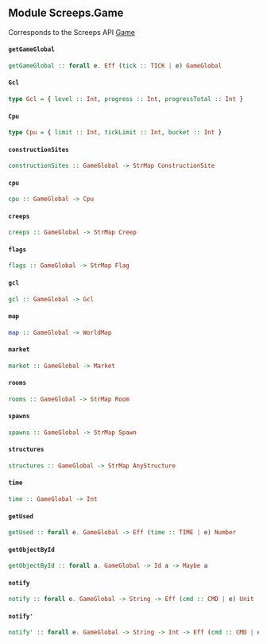 ## Module Screeps.Game

Corresponds to the Screeps API [Game](http://support.screeps.com/hc/en-us/articles/203016382-Game)

#### `getGameGlobal`

``` purescript
getGameGlobal :: forall e. Eff (tick :: TICK | e) GameGlobal
```

#### `Gcl`

``` purescript
type Gcl = { level :: Int, progress :: Int, progressTotal :: Int }
```

#### `Cpu`

``` purescript
type Cpu = { limit :: Int, tickLimit :: Int, bucket :: Int }
```

#### `constructionSites`

``` purescript
constructionSites :: GameGlobal -> StrMap ConstructionSite
```

#### `cpu`

``` purescript
cpu :: GameGlobal -> Cpu
```

#### `creeps`

``` purescript
creeps :: GameGlobal -> StrMap Creep
```

#### `flags`

``` purescript
flags :: GameGlobal -> StrMap Flag
```

#### `gcl`

``` purescript
gcl :: GameGlobal -> Gcl
```

#### `map`

``` purescript
map :: GameGlobal -> WorldMap
```

#### `market`

``` purescript
market :: GameGlobal -> Market
```

#### `rooms`

``` purescript
rooms :: GameGlobal -> StrMap Room
```

#### `spawns`

``` purescript
spawns :: GameGlobal -> StrMap Spawn
```

#### `structures`

``` purescript
structures :: GameGlobal -> StrMap AnyStructure
```

#### `time`

``` purescript
time :: GameGlobal -> Int
```

#### `getUsed`

``` purescript
getUsed :: forall e. GameGlobal -> Eff (time :: TIME | e) Number
```

#### `getObjectById`

``` purescript
getObjectById :: forall a. GameGlobal -> Id a -> Maybe a
```

#### `notify`

``` purescript
notify :: forall e. GameGlobal -> String -> Eff (cmd :: CMD | e) Unit
```

#### `notify'`

``` purescript
notify' :: forall e. GameGlobal -> String -> Int -> Eff (cmd :: CMD | e) Unit
```



